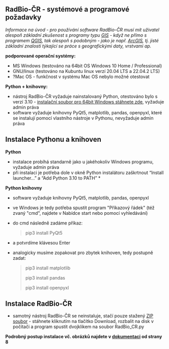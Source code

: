
## RadBio-ČR - systémové a programové požadavky

*Informace na úvod - pro používání software RadBio-ČR musí mít uživatel alespoň základní zkušenost s programy typu [GIS](https://cs.wikipedia.org/wiki/Geografick%C3%BD_informa%C4%8Dn%C3%AD_syst%C3%A9m) - když ne přímo s programem [QGIS](https://cs.wikipedia.org/wiki/QGIS), tak alespoň s podobným - jako je např. [ArcGIS](https://cs.wikipedia.org/wiki/ArcGIS), tj. jisté základní znalosti týkající se práce s geografickými daty, vrstvami ap.*

**podporované operační systémy:**
- MS Windows (testováno na 64bit OS Windows 10 Home / Professional)
- GNU/linux (testováno na Kubuntu linux verzí 20.04 LTS a 22.04.2 LTS)
- ?Mac OS - funkčnost v systému Mac OS nebylo možné otestovat

**Python + knihovny:**
- nástroj RadBio-ČR vyžaduje nainstalovaný Python, otestováno bylo s verzí 3.10 - [instalační soubor pro 64bit Windows stáhnete zde](https://www.python.org/ftp/python/3.10.1/python-3.10.1-amd64.exe), vyžaduje admin práva
- software vyžaduje knihovny PyQt5, matplotlib, pandas, openpyxl, které se instalují pomocí vlastního nástroje v Pythonu, nevyžaduje admin práva

## Instalace Pythonu a knihoven

**Python**
- instalace probíhá standarně jako u jakéhokoliv Windows programu,  vyžaduje admin práva
- při instalaci je potřeba dole v okně Python instalátoru zaškrtnout “Install launcher...” a “Add Python 3.10 to PATH” *

**Python knihovny**
- software vyžaduje knihovny PyQt5, matplotlib, pandas, openpyxl
- ve Windows je tedy potřeba spustit program "Příkazový řádek" (též zvaný "cmd", najdete v Nabídce start nebo pomocí vyhledávání)
- do cmd následně zadáme příkaz:
       
    > pip3 install PyQt5 

- a potvrdíme klávesou Enter
- analogicky musíme zopakovat pro zbytek knihoven, tedy postupně zadat:

    > pip3 install matplotlib
    > 
    > pip3 install pandas
    > 
    > pip3 install openpyxl

## Instalace RadBio-ČR

- samotný nástroj RadBio-ČR se neinstaluje, stačí pouze stažený [ZIP soubor](https://github.com/juhele/RadBio/blob/main/RadBio-CR/2023_01_17_RadBio_CR_1.0.zip) - stáhnete kliknutím na tlačítko Download, rozbalit na disk v počítači a program spustit dvojklikem na soubor RadBio_CR.py

**Podrobný postup instalace vč. obrázků najdete v [dokumentaci](https://github.com/juhele/RadBio/blob/main/RadBio%20-%20Dokumentace%20k%20SW%20-%20k%2030.1.23.pdf) od strany 8**
